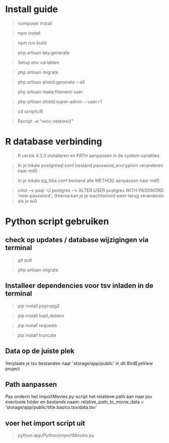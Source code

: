 <h1> Install guide </h1>

> composer install

> npm install

> npm run build

> php artisan key:generate

> Setup env variables

> php artisan migrate

> php artisan shield:generate --all

> php artisan make:filament-user

> php artisan shield:super-admin --user=1

> cd scripts/R

> Rscript -e "renv::restore()"

# R database verbinding

> R versie 4.3.3 installeren en PATH aanpassen in de system variables

> In je lokale postgresql.conf bestand password_encryption veranderen naar md5

> In je lokale pg_hba.conf bestand alle METHOD aanpassen naar md5

> cmd --> psql -U postgres --> ALTER USER postgres WITH PASSWORD 'new-password';
                (Hierna kan je je wachtwoord weer terug veranderen als je wil)


# Python script gebruiken

## check op updates / database wijzigingen via terminal

> git pull

> php artisan migrate

## Installeer dependencies voor tsv inladen in de terminal

> pip install psycopg2

> pip install load_dotenv

> pip install requests

> pip install truncate

## Data op de juiste plek

Verplaats je tsv bestanden naar 'storage/app/public' in dit BirdEyeView project

## Path aanpassen

Pas onderin het importMovies.py-script het relatieve path aan naar jou eventuele folder en bestands naam:
relative_path_to_movie_data = 'storage/app/public/title.basics.tsv/data.tsv'

## voer het import script uit

> python app/Python/importMovies.py

